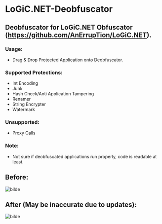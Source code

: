 # LoGiC.NET-Deobfuscator
## Deobfuscator for LoGiC.NET Obfuscator (https://github.com/AnErrupTion/LoGiC.NET).

### Usage:
- Drag & Drop Protected Application onto Deobfuscator.

### Supported Protections:
- Int Encoding
- Junk
- Hash Check/Anti Application Tampering
- Renamer
- String Encrypter
- Watermark

### Unsupported:
- Proxy Calls

### Note:
- Not sure if deobfuscated applications run properly, code is readable at least.

## Before:
![bilde](https://user-images.githubusercontent.com/60292167/120045361-1c324b80-c010-11eb-8a39-f34e6559568f.png)

## After (May be inaccurate due to updates):
![bilde](https://user-images.githubusercontent.com/60292167/120045377-27857700-c010-11eb-92d7-aa2b3569cd7e.png)
